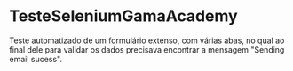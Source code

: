 # TesteSeleniumGamaAcademy
Teste automatizado de um formulário extenso, com várias abas, no qual ao final dele para validar os dados precisava encontrar a mensagem "Sending email sucess".
